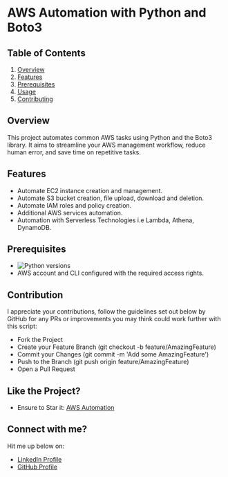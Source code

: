 # AWS Automation with Python and Boto3

## Table of Contents
1. [Overview](#Overview)
2. [Features](#Features)
3. [Prerequisites](#Prerequisites)
4. [Usage](#Usage)
5. [Contributing](#Contributing)

## Overview
This project automates common AWS tasks using Python and the Boto3 library. It aims to streamline your AWS management workflow, reduce human error, and save time on repetitive tasks.

## Features
- Automate EC2 instance creation and management.
- Automate S3 bucket creation, file upload, download and deletion.
- Automate IAM roles and policy creation.
- Additional AWS services automation.
- Automation with Serverless Technologies i.e Lambda, Athena, DynamoDB.

## Prerequisites
- ![Python versions](https://img.shields.io/badge/Python-3.8%20|%203.9%20|%203.10%20|%203.11-blue)
- AWS account and CLI configured with the required access rights.

## Contribution
I appreciate your contributions, follow the guidelines set out below by GitHub for any PRs or improvements you may think could work further with this script:

- Fork the Project
- Create your Feature Branch (git checkout -b feature/AmazingFeature)
- Commit your Changes (git commit -m 'Add some AmazingFeature')
- Push to the Branch (git push origin feature/AmazingFeature)
- Open a Pull Request

## Like the Project?
- Ensure to Star it: [AWS Automation](https://github.com/whussain7/aws-automation)

## Connect with me?

Hit me up below on:
- [LinkedIn Profile](https://www.linkedin.com/in/wahab-hussain-479543182/)
- [GitHub Profile](https://github.com/whussain7)